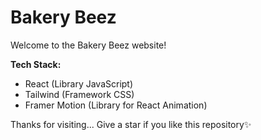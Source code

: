 # Bakery Beez

Welcome to the Bakery Beez website!

**Tech Stack:**

- React (Library JavaScript)
- Tailwind (Framework CSS)
- Framer Motion (Library for React Animation)

Thanks for visiting... Give a star if you like this repository✨
